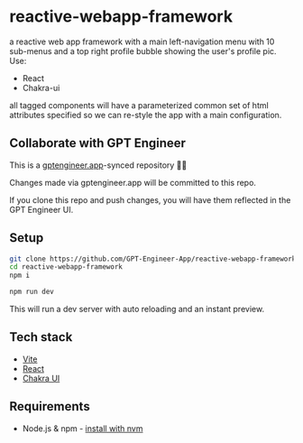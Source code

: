 # reactive-webapp-framework

a reactive web app framework with a main left-navigation menu with 10 sub-menus and a top right profile bubble showing the user's profile pic. Use:

- React
- Chakra-ui

all tagged components will have a parameterized common set of html attributes specified so we can re-style the app with a main configuration.

## Collaborate with GPT Engineer

This is a [gptengineer.app](https://gptengineer.app)-synced repository 🌟🤖

Changes made via gptengineer.app will be committed to this repo.

If you clone this repo and push changes, you will have them reflected in the GPT Engineer UI.

## Setup

```sh
git clone https://github.com/GPT-Engineer-App/reactive-webapp-framework.git
cd reactive-webapp-framework
npm i
```

```sh
npm run dev
```

This will run a dev server with auto reloading and an instant preview.

## Tech stack

- [Vite](https://vitejs.dev/)
- [React](https://react.dev/)
- [Chakra UI](https://chakra-ui.com/)

## Requirements

- Node.js & npm - [install with nvm](https://github.com/nvm-sh/nvm#installing-and-updating)
